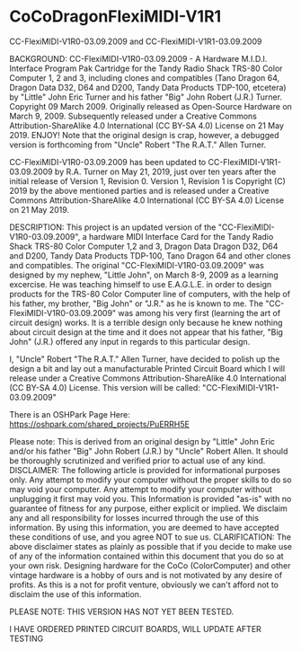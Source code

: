 # CoCoDragonFlexiMIDI-V1R1
CC-FlexiMIDI-V1R0-03.09.2009 and CC-FlexiMIDI-V1R1-03.09.2009

BACKGROUND:
CC-FlexiMIDI-V1R0-03.09.2009 - A Hardware M.I.D.I. Interface Program Pak Cartridge for the Tandy Radio Shack TRS-80 Color Computer 1, 2 and 3, including clones and compatibles (Tano Dragon 64, Dragon Data D32, D64 and D200, Tandy Data Products TDP-100, etcetera) by "Little" John Eric Turner and his father "Big" John Robert (J.R.) Turner. Copyright 09 March 2009. Originally released as Open-Source Hardware on March 9, 2009. Subsequently released under a Creative Commons Attribution-ShareAlike 4.0 International (CC BY-SA 4.0) License on 21 May 2019. ENJOY! Note that the original design is crap, however, a debugged version is forthcoming from "Uncle" Robert "The R.A.T." Allen Turner.

CC-FlexiMIDI-V1R0-03.09.2009 has been updated to CC-FlexiMIDI-V1R1-03.09.2009 by R.A. Turner on May 21, 2019, just over ten years after the initial release of Version 1, Revision 0. Version 1, Revision 1 is Copyright (C) 2019 by the above mentioned parties and is released under a Creative Commons Attribution-ShareAlike 4.0 International (CC BY-SA 4.0) License on 21 May 2019.

DESCRIPTION:
This project is an updated version of the "CC-FlexiMIDI-V1R0-03.09.2009", a hardware MIDI Interface Card for the Tandy Radio Shack TRS-80 Color Computer 1,2 and 3, Dragon Data Dragon D32, D64 and D200, Tandy Data Products TDP-100, Tano Dragon 64 and other clones and compatibles. The original "CC-FlexiMIDI-V1R0-03.09.2009" was designed by my nephew, "Little John", on March 8-9, 2009 as a learning excercise. He was teaching himself to use E.A.G.L.E. in order to design products for the TRS-80 Color Computer line of computers, with the help of his father, my brother, "Big John" or "J.R." as he is known to me. The "CC-FlexiMIDI-V1R0-03.09.2009" was among his very first (learning the art of circuit design) works. It is a terrible design only because he knew nothing about circuit design at the time and it does not appear that his father, "Big John" (J.R.) offered any input in regards to this particular design.

I, "Uncle" Robert "The R.A.T." Allen Turner, have decided to polish up the design a bit and lay out a manufacturable Printed Circuit Board which I will release under a Creative Commons Attribution-ShareAlike 4.0 International (CC BY-SA 4.0) License. This version will be called: "CC-FlexiMIDI-V1R1-03.09.2009"

There is an OSHPark Page Here: https://oshpark.com/shared_projects/PuERRH5E

Please note: This is derived from an original design by "Little" John Eric and/or his father "Big" John Robert (J.R.) by "Uncle" Robert Allen. It should be thoroughly scrutinized and verified prior to actual use of any kind. DISCLAIMER: The following article is provided for informational purposes only. Any attempt to modify your computer without the proper skills to do so may void your computer. Any attempt to modify your computer without unplugging it first may void you. This Information is provided "as-is" with no guarantee of fitness for any purpose, either explicit or implied. We disclaim any and all responsibility for losses incurred through the use of this information. By using this information, you are deemed to have accepted these conditions of use, and you agree NOT to sue us. CLARIFICATION: The above disclaimer states as plainly as possible that if you decide to make use of any of the information contained within this document that you do so at your own risk. Designing hardware for the CoCo (ColorComputer) and other vintage hardware is a hobby of ours and is not motivated by any desire of profits. As this is a not for profit venture, obviously we can't afford not to disclaim the use of this information.

 PLEASE NOTE: THIS VERSION HAS NOT YET BEEN TESTED. 

I HAVE ORDERED PRINTED CIRCUIT BOARDS, WILL UPDATE AFTER TESTING

